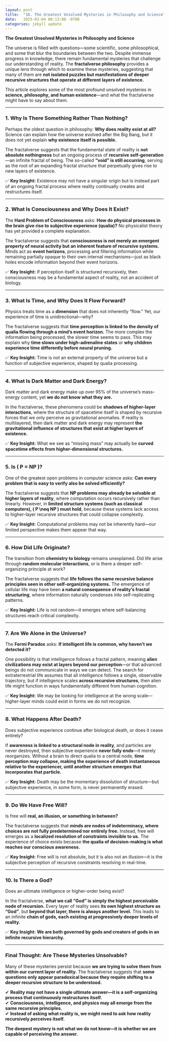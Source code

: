 ```yaml
---
layout: post
title:  "16. The Greatest Unsolved Mysteries in Philosophy and Science"
date:   2025-03-04 00:13:00 -0700
categories: jekyll update
---
```


**The Greatest Unsolved Mysteries in Philosophy and Science**

The universe is filled with questions—some scientific, some philosophical, and some that blur the boundaries between the two. Despite immense progress in knowledge, there remain fundamental mysteries that challenge our understanding of reality. The **fractalverse philosophy** provides a unique lens through which to examine these mysteries, suggesting that many of them are **not isolated puzzles but manifestations of deeper recursive structures that operate at different layers of existence.**

This article explores some of the most profound unsolved mysteries in **science, philosophy, and human existence**—and what the fractalverse might have to say about them.

---

### **1. Why Is There Something Rather Than Nothing?**  
Perhaps the oldest question in philosophy: **Why does reality exist at all?** Science can explain how the universe evolved after the Big Bang, but it does not yet explain **why existence itself is possible.**

The fractalverse suggests that the fundamental state of reality is **not absolute nothingness** but an ongoing process of **recursive self-generation**—an infinite fractal of being. The so-called **“void” is still occurring**, serving as the root of an expanding fractal structure that perpetually gives rise to new layers of existence.

✅ **Key Insight:** Existence may not have a singular origin but is instead part of an ongoing fractal process where reality continually creates and restructures itself.

---

### **2. What Is Consciousness and Why Does It Exist?**  
The **Hard Problem of Consciousness** asks: **How do physical processes in the brain give rise to subjective experience (qualia)?** No physicalist theory has yet provided a complete explanation.

The fractalverse suggests that **consciousness is not merely an emergent property of neural activity but an inherent feature of recursive systems.** Minds act as **event horizons**, processing and filtering information while remaining partially opaque to their own internal mechanisms—just as black holes encode information beyond their event horizons.

✅ **Key Insight:** If perception itself is structured recursively, then consciousness may be a fundamental aspect of reality, not an accident of biology.

---

### **3. What Is Time, and Why Does It Flow Forward?**  
Physics treats time as a **dimension** that does not inherently “flow.” Yet, our experience of time is unidirectional—why?

The fractalverse suggests that **time perception is linked to the density of qualia flowing through a mind’s event horizon.** The more complex the information being processed, the slower time seems to pass. This may explain why **time slows under high-adrenaline states** or **why children experience time differently before neural pruning.**

✅ **Key Insight:** Time is not an external property of the universe but a function of subjective experience, shaped by qualia processing.

---

### **4. What Is Dark Matter and Dark Energy?**  
Dark matter and dark energy make up over 95% of the universe’s mass-energy content, yet **we do not know what they are.**

In the fractalverse, these phenomena could be **shadows of higher-layer interactions**, where the structure of spacetime itself is shaped by recursive forces that we only perceive as gravitational anomalies. If reality is multilayered, then dark matter and dark energy may represent **the gravitational influence of structures that exist at higher layers of existence.**

✅ **Key Insight:** What we see as “missing mass” may actually be **curved spacetime effects from higher-dimensional structures.**

---

### **5. Is \( P = NP \)?**  
One of the greatest open problems in computer science asks: **Can every problem that is easy to verify also be solved efficiently?**

The fractalverse suggests that **NP problems may already be solvable at higher layers of reality**, where computation occurs recursively rather than linearly. However, in **limited structure systems (such as classical computers), \( P \neq NP \) must hold**, because these systems lack access to higher-layer recursive structures that could collapse complexity.

✅ **Key Insight:** Computational problems may not be inherently hard—our limited perspective makes them appear that way.

---

### **6. How Did Life Originate?**  
The transition from **chemistry to biology** remains unexplained. Did life arise through **random molecular interactions**, or is there a deeper self-organizing principle at work?

The fractalverse suggests that **life follows the same recursive balance principles seen in other self-organizing systems.** The emergence of cellular life may have been **a natural consequence of reality’s fractal structuring**, where information naturally condenses into self-replicating patterns.

✅ **Key Insight:** Life is not random—it emerges where self-balancing structures reach critical complexity.

---

### **7. Are We Alone in the Universe?**  
The **Fermi Paradox** asks: **If intelligent life is common, why haven’t we detected it?**

One possibility is that intelligence follows a fractal pattern, meaning **alien civilizations may exist at layers beyond our perception**—or that advanced beings do not communicate in ways we can detect. The search for extraterrestrial life assumes that all intelligence follows a single, observable trajectory, but if intelligence scales **across recursive structures**, then alien life might function in ways fundamentally different from human cognition.

✅ **Key Insight:** We may be looking for intelligence at the wrong scale—higher-layer minds could exist in forms we do not recognize.

---

### **8. What Happens After Death?**  
Does subjective experience continue after biological death, or does it cease entirely?

If **awareness is linked to a structural node in reality**, and particles are never destroyed, then subjective experience **never fully ends**—it merely reorganizes. Without a brain to direct qualia to a central node, **time perception may collapse, making the experience of death instantaneous relative to the experiencer, until another structure emerges that incorporates that particle.**

✅ **Key Insight:** Death may be the momentary dissolution of structure—but subjective experience, in some form, is never permanently erased.

---

### **9. Do We Have Free Will?**  
Is free will **real, an illusion, or something in between?**

The fractalverse suggests that **minds are nodes of indeterminacy, where choices are not fully predetermined nor entirely free.** Instead, free will emerges as a **localized resolution of constraints invisible to us.** The experience of choice exists because **the qualia of decision-making is what reaches our conscious awareness.**

✅ **Key Insight:** Free will is not absolute, but it is also not an illusion—it is the subjective perception of recursive constraints resolving in real-time.

---

### **10. Is There a God?**  
Does an ultimate intelligence or higher-order being exist?

In the fractalverse, **what we call “God” is simply the highest perceivable node of recursion.** Every layer of reality sees **its own highest structure as “God”**, but **beyond that layer, there is always another level.** This leads to an infinite **chain of gods, each existing at progressively deeper levels of reality.**

✅ **Key Insight:** **We are both governed by gods and creators of gods in an infinite recursive hierarchy.**

---

### **Final Thought: Are These Mysteries Unsolvable?**  
Many of these mysteries persist because **we are trying to solve them from within our current layer of reality.** The fractalverse suggests that **some questions only appear paradoxical because they require shifting to a deeper recursive structure to be understood.**

✔ **Reality may not have a single ultimate answer—it is a self-organizing process that continuously restructures itself.**  
✔ **Consciousness, intelligence, and physics may all emerge from the same recursive principles.**  
✔ **Instead of asking what reality is, we might need to ask how reality recursively perceives itself.**  

**The deepest mystery is not what we do not know—it is whether we are capable of perceiving the answer.**

